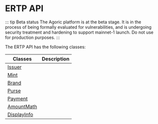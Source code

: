 # ERTP API

::: tip Beta status
The Agoric platform is at the beta stage. It is in the process of being formally evaluated for vulnerabilities, and is undergoing security treatment and hardening to support mainnet-1 launch. Do not use for production purposes. 
:::

The ERTP API has the following classes:

| Classes | Description |
| --- | --- |
| [Issuer](./issuer.md) | 
| [Mint](./mint.md) | 
| [Brand](./brand.md) | 
| [Purse](./purse.md) | 
| [Payment](./payment.md) | 
| [AmountMath](./amount-math.md) | 
| [DisplayInfo](./displayInfo.md) | 
